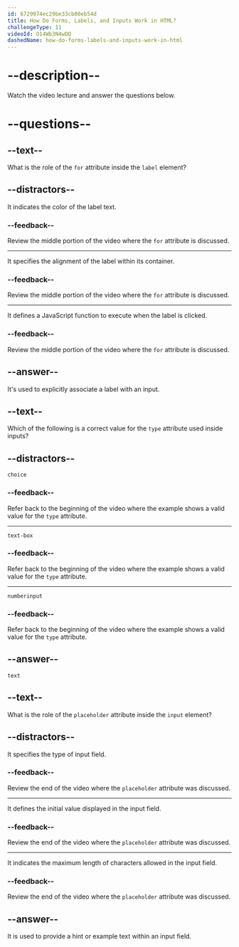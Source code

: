 ```yaml
---
id: 6729974ec29be33cb00eb54d
title: How Do Forms, Labels, and Inputs Work in HTML?
challengeType: 11
videoId: O14Wb3N4wDQ
dashedName: how-do-forms-labels-and-inputs-work-in-html
---
```


# --description--

Watch the video lecture and answer the questions below.

# --questions--

## --text--

What is the role of the `for` attribute inside the `label` element?

## --distractors--

It indicates the color of the label text.

### --feedback--

Review the middle portion of the video where the `for` attribute is discussed.

---

It specifies the alignment of the label within its container.

### --feedback--

Review the middle portion of the video where the `for` attribute is discussed.

---

It defines a JavaScript function to execute when the label is clicked.

### --feedback--

Review the middle portion of the video where the `for` attribute is discussed.

## --answer--

It's used to explicitly associate a label with an input.

## --text--

Which of the following is a correct value for the `type` attribute used inside inputs?

## --distractors--

`choice`

### --feedback--

Refer back to the beginning of the video where the example shows a valid value for the `type` attribute.

---

`text-box`

### --feedback--

Refer back to the beginning of the video where the example shows a valid value for the `type` attribute.

---

`numberinput`

### --feedback--

Refer back to the beginning of the video where the example shows a valid value for the `type` attribute.

## --answer--

`text`

## --text--

What is the role of the `placeholder` attribute inside the `input` element?

## --distractors--

It specifies the type of input field.

### --feedback--

Review the end of the video where the `placeholder` attribute was discussed.

---

It defines the initial value displayed in the input field.

### --feedback--

Review the end of the video where the `placeholder` attribute was discussed.

---

It indicates the maximum length of characters allowed in the input field.

### --feedback--

Review the end of the video where the `placeholder` attribute was discussed.

## --answer--

It is used to provide a hint or example text within an input field.

